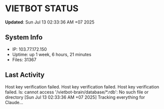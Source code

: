 # VIETBOT STATUS
**Updated**: Sun Jul 13 02:33:36 AM +07 2025

## System Info
- IP: 103.77.172.150
- Uptime: up 1 week, 6 hours, 21 minutes
- Files: 31367

## Last Activity
Host key verification failed.
Host key verification failed.
Host key verification failed.
ls: cannot access '/vietbot-brain/database/*.rdb': No such file or directory
[Sun Jul 13 02:33:36 AM +07 2025] Tracking everything for Claude...

